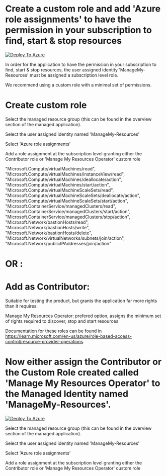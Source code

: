 # Create a custom role and add 'Azure role assignments' to have the permission in your subscription to find, start & stop resources


[![Deploy To Azure](https://raw.githubusercontent.com/MicroCloudService/microcloudservice.github.io/main/deploytoazure.svg?sanitize=true)](https%3A%2F%2Fraw.githubusercontent.com%2FMicroCloudService%2Fmicrocloudservice.github.io%2Fmain%2FManage_My_Resources_Operator.json)

In order for the application to have the permission in your subscription to find, start & stop resources, the user assigned identity 'ManageMy-Resources' must be assigned a subscription level role. 

We recommend using a custom role with a minimal set of permissions.

# Create custom role
Select the managed resource group (this can be found in the overview section of the managed application).

Select the user assigned identity named 'ManageMy-Resources'

Select 'Azure role assignments'

Add a role assignment at the subscription level granting either the Contributor role or 'Manage My Resources Operator' custom role

"Microsoft.Compute/virtualMachines/read",
"Microsoft.Compute/virtualMachines/instanceView/read",
"Microsoft.Compute/virtualMachines/deallocate/action",
"Microsoft.Compute/virtualMachines/start/action",
"Microsoft.Compute/virtualMachineScaleSets/read",
"Microsoft.Compute/virtualMachineScaleSets/deallocate/action",
"Microsoft.Compute/virtualMachineScaleSets/start/action",
"Microsoft.ContainerService/managedClusters/read",
"Microsoft.ContainerService/managedClusters/start/action",
"Microsoft.ContainerService/managedClusters/stop/action",
"Microsoft.Network/bastionHosts/read",
"Microsoft.Network/bastionHosts/write",
"Microsoft.Network/bastionHosts/delete",
"Microsoft.Network/virtualNetworks/subnets/join/action",
"Microsoft.Network/publicIPAddresses/join/action"
# OR :

# Add as Contributor: 

Suitable for testing the product, but grants the application far more rights than it requires.

Manage My Resources Operator: prefered option, assigns the minimum set of rights required to discover, stop and start resources

Documentation for these roles can be found in https://learn.microsoft.com/en-us/azure/role-based-access-control/resource-provider-operations.

# Now either assign the Contributor or the Custom Role created called 'Manage My Resources Operator' to the Managed Identity named 'ManageMy-Resources'.

[![Deploy To Azure](https://raw.githubusercontent.com/MicroCloudService/microcloudservice.github.io/main/deploytoazure.svg?sanitize=true)](https%3A%2F%2Fraw.githubusercontent.com%2FMicroCloudService%2Fmicrocloudservice.github.io%2Fmain%2FManage_My_Resources_Permissions.json)

Select the managed resource group (this can be found in the overview section of the managed application).

Select the user assigned identity named 'ManageMy-Resources'

Select 'Azure role assignments'

Add a role assignment at the subscription level granting either the Contributor role or 'Manage My Resources Operator' custom role


